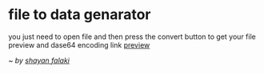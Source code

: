 <h1>file to data genarator</h1>
you just need to open file and then press the convert button to get your file preview and dase64 encoding link
<a href="shayanfpg9.github.io/convert-files-to-base64">preview </a>


<i>~ by <a href="github.com/shayanfpg9">shayan falaki</a></i>
